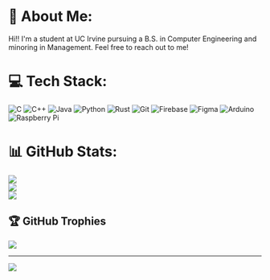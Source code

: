 # 💫 About Me:
Hi!! I'm a student at UC Irvine pursuing a B.S. in Computer Engineering and minoring in Management. Feel free to reach out to me!


# 💻 Tech Stack:
![C](https://img.shields.io/badge/c-%2300599C.svg?style=for-the-badge&logo=c&logoColor=white) ![C++](https://img.shields.io/badge/c++-%2300599C.svg?style=for-the-badge&logo=c%2B%2B&logoColor=white) ![Java](https://img.shields.io/badge/java-%23ED8B00.svg?style=for-the-badge&logo=openjdk&logoColor=white) ![Python](https://img.shields.io/badge/python-3670A0?style=for-the-badge&logo=python&logoColor=ffdd54) ![Rust](https://img.shields.io/badge/rust-%23000000.svg?style=for-the-badge&logo=rust&logoColor=white) ![Git](https://img.shields.io/badge/git-%23F05033.svg?style=for-the-badge&logo=git&logoColor=white) ![Firebase](https://img.shields.io/badge/firebase-%23039BE5.svg?style=for-the-badge&logo=firebase) ![Figma](https://img.shields.io/badge/figma-%23F24E1E.svg?style=for-the-badge&logo=figma&logoColor=white) ![Arduino](https://img.shields.io/badge/-Arduino-00979D?style=for-the-badge&logo=Arduino&logoColor=white) ![Raspberry Pi](https://img.shields.io/badge/-Raspberry_Pi-C51A4A?style=for-the-badge&logo=Raspberry-Pi)
# 📊 GitHub Stats:
![](https://github-readme-stats.vercel.app/api?username=kimjason832&theme=dark&hide_border=false&include_all_commits=true&count_private=true)<br/>
![](https://nirzak-streak-stats.vercel.app/?user=kimjason832&theme=dark&hide_border=false)<br/>
![](https://github-readme-stats.vercel.app/api/top-langs/?username=kimjason832&theme=dark&hide_border=false&include_all_commits=true&count_private=true&layout=compact)

## 🏆 GitHub Trophies
![](https://github-profile-trophy.vercel.app/?username=kimjason832&theme=radical&no-frame=false&no-bg=true&margin-w=4)

---
[![](https://visitcount.itsvg.in/api?id=kimjason832&icon=0&color=0)](https://visitcount.itsvg.in)

<!-- Proudly created with GPRM ( https://gprm.itsvg.in ) -->
